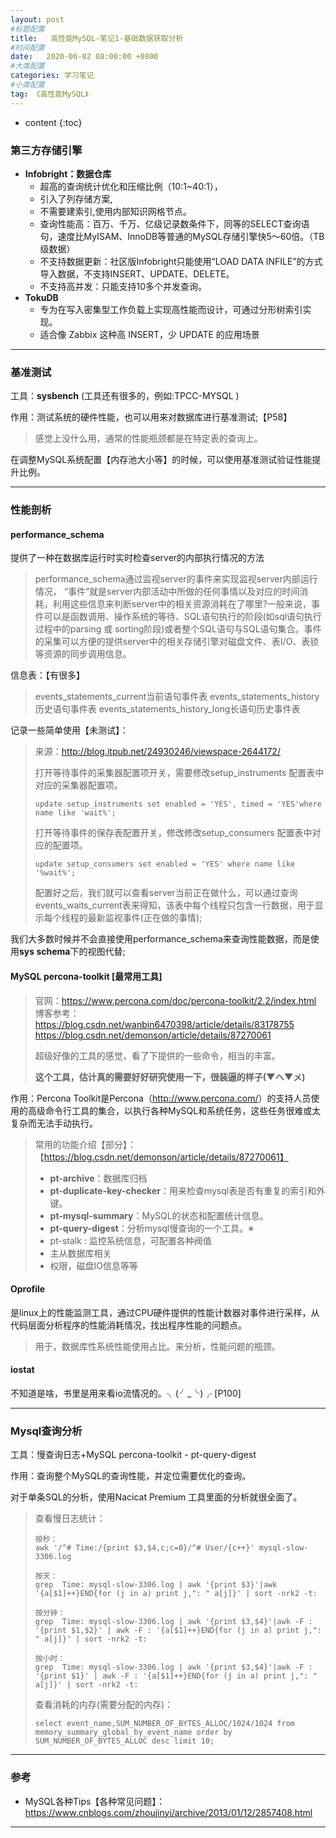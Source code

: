 ```yaml
---
layout: post
#标题配置
title:   高性能MySQL-笔记1-基础数据获取分析
#时间配置
date:   2020-06-02 08:00:00 +0800
#大类配置
categories: 学习笔记
#小类配置
tag: 《高性能MySQL》
---
```


* content
{:toc}



### 第三方存储引擎

* **Infobright：数据仓库**
  * 超高的查询统计优化和压缩比例（10:1~40:1），
  * 引入了列存储方案,
  * 不需要建索引,使用内部知识网格节点。
  * 查询性能高：百万、千万、亿级记录数条件下，同等的SELECT查询语句，速度比MyISAM、InnoDB等普通的MySQL存储引擎快5～60倍。（TB级数据）
  * 不支持数据更新：社区版Infobright只能使用“LOAD DATA INFILE”的方式导入数据，不支持INSERT、UPDATE、DELETE。
  * 不支持高并发：只能支持10多个并发查询。
* **TokuDB** 
  * 专为在写入密集型工作负载上实现高性能而设计，可通过分形树索引实现。
  * 适合像 Zabbix 这种高 INSERT，少 UPDATE 的应用场景

---

### 基准测试

工具：**sysbench**    (工具还有很多的，例如:TPCC-MYSQL )

作用：测试系统的硬件性能，也可以用来对数据库进行基准测试;【P58】

> 感觉上没什么用，通常的性能瓶颈都是在特定表的查询上。

在调整MySQL系统配置【内存池大小等】的时候，可以使用基准测试验证性能提升比例。

---

### 性能剖析

#### **performance_schema**

提供了一种在数据库运行时实时检查server的内部执行情况的方法

> performance_schema通过监视server的事件来实现监视server内部运行情况， “事件”就是server内部活动中所做的任何事情以及对应的时间消耗，利用这些信息来判断server中的相关资源消耗在了哪里?一般来说，事件可以是函数调用、操作系统的等待、SQL语句执行的阶段(如sql语句执行过程中的parsing 或 sorting阶段)或者整个SQL语句与SQL语句集合。事件的采集可以方便的提供server中的相关存储引擎对磁盘文件、表I/O、表锁等资源的同步调用信息。

信息表：【有很多】

> events_statements_current当前语句事件表
> events_statements_history历史语句事件表
> events_statements_history_long长语句历史事件表

记录一些简单使用【未测试】：

> 来源：<http://blog.itpub.net/24930246/viewspace-2644172/>
>
> 打开等待事件的采集器配置项开关，需要修改setup_instruments 配置表中对应的采集器配置项。
>
> ```mysql
> update setup_instruments set enabled = 'YES', timed = 'YES'where name like 'wait%';
> ```
>
> 打开等待事件的保存表配置开关，修改修改setup_consumers 配置表中对应的配置项。
>
> ```mysql
> update setup_consumers set enabled = 'YES' where name like '%wait%';
> ```
>
> 配置好之后，我们就可以查看server当前正在做什么，可以通过查询events_waits_current表来得知，该表中每个线程只包含一行数据，用于显示每个线程的最新监视事件(正在做的事情);

我们大多数时候并不会直接使用performance_schema来查询性能数据，而是使用**sys schema**下的视图代替;

#### MySQL percona-toolkit [最常用工具]

> 官网：<https://www.percona.com/doc/percona-toolkit/2.2/index.html>
> 博客参考：
> <https://blog.csdn.net/wanbin6470398/article/details/83178755>
> <https://blog.csdn.net/demonson/article/details/87270061>
>
> 超级好像的工具的感觉，看了下提供的一些命令，相当的丰富。
>
> **这个工具，估计真的需要好好研究使用一下，很装逼的样子(▼へ▼メ)**

作用：Percona Toolkit是Percona（<http://www.percona.com/>）的支持人员使用的高级命令行工具的集合，以执行各种MySQL和系统任务，这些任务很难或太复杂而无法手动执行。

> 常用的功能介绍【部分】：【https://blog.csdn.net/demonson/article/details/87270061】
>
> * **pt-archive**：数据库归档
> * **pt-duplicate-key-checker**：用来检查mysql表是否有重复的索引和外键。
> * **pt-mysql-summary**：MySQL的状态和配置统计信息。
> * **pt-query-digest**：分析mysql慢查询的一个工具。※
> * pt-stalk : 监控系统信息，可配置各种阀值
> * 主从数据库相关
> * 权限，磁盘IO信息等等

#### Oprofile

是linux上的性能监测工具，通过CPU硬件提供的性能计数器对事件进行采样，从代码层面分析程序的性能消耗情况，找出程序性能的问题点。

> 用于，数据库性系统性能使用占比。来分析，性能问题的瓶颈。

#### iostat

不知道是啥，书里是用来看io流情况的。╮(╯_╰)╭ [P100] 

---

### Mysql查询分析

工具：慢查询日志+MySQL percona-toolkit - pt-query-digest

作用：查询整个MySQL的查询性能，并定位需要优化的查询。

对于单条SQL的分析，使用Nacicat Premium 工具里面的分析就很全面了。

> 查看慢日志统计：
>
> ```shell
> 按秒：
> awk '/^# Time:/{print $3,$4,c;c=0}/^# User/{c++}' mysql-slow-3306.log
> 
> 按天：
> grep  Time: mysql-slow-3306.log | awk '{print $3}'|awk '{a[$1]++}END{for (j in a) print j,": " a[j]}' | sort -nrk2 -t: 
> 
> 按分钟：
> grep  Time: mysql-slow-3306.log | awk '{print $3,$4}'|awk -F : '{print $1,$2}' | awk -F : '{a[$1]++}END{for (j in a) print j,": " a[j]}' | sort -nrk2 -t:
> 
> 按小时：
> grep  Time: mysql-slow-3306.log | awk '{print $3,$4}'|awk -F : '{print $1}' | awk -F : '{a[$1]++}END{for (j in a) print j,": " a[j]}' | sort -nrk2 -t:
> ```
>
> 查看消耗的内存(需要分配的内存)：
>
> ```mysql
> select event_name,SUM_NUMBER_OF_BYTES_ALLOC/1024/1024 from memory_summary_global_by_event_name order by SUM_NUMBER_OF_BYTES_ALLOC desc limit 10;
> ```
>
> 

---

### 参考

* MySQL各种Tips【各种常见问题】： <https://www.cnblogs.com/zhoujinyi/archive/2013/01/12/2857408.html>

---



